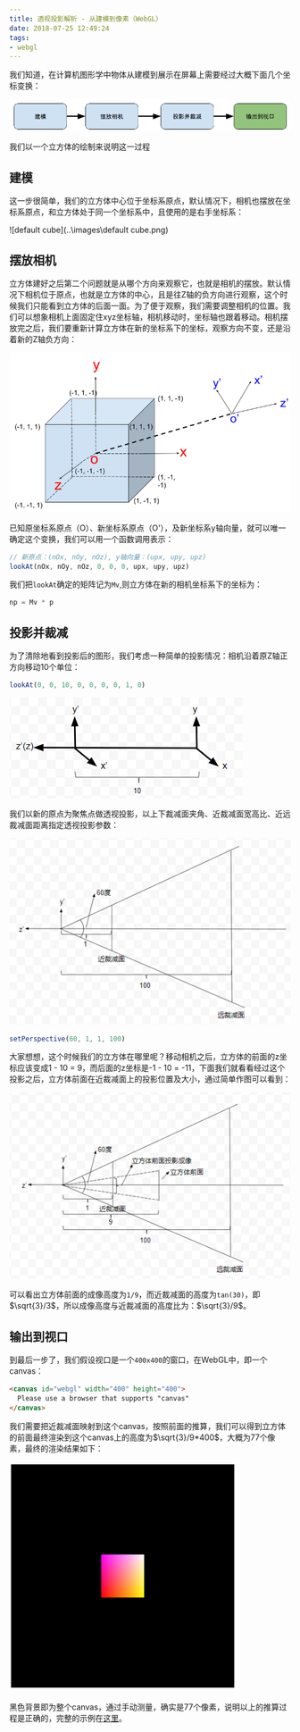 ```yaml
---
title: 透视投影解析 - 从建模到像素（WebGL）
date: 2018-07-25 12:49:24
tags: 
- webgl
---
```


我们知道，在计算机图形学中物体从建模到展示在屏幕上需要经过大概下面几个坐标变换：

![steps](..\images\steps.png)

我们以一个立方体的绘制来说明这一过程

## 建模

这一步很简单，我们的立方体中心位于坐标系原点，默认情况下，相机也摆放在坐标系原点，和立方体处于同一个坐标系中，且使用的是右手坐标系：

![default cube](..\images\default cube.png)

## 摆放相机

立方体建好之后第二个问题就是从哪个方向来观察它，也就是相机的摆放。默认情况下相机位于原点，也就是立方体的中心，且是往Z轴的负方向进行观察，这个时候我们只能看到立方体的后面一面。为了便于观察，我们需要调整相机的位置。我们可以想象相机上面固定住xyz坐标轴，相机移动时，坐标轴也跟着移动。相机摆放完之后，我们要重新计算立方体在新的坐标系下的坐标，观察方向不变，还是沿着新的Z轴负方向：

![default-cube-2](../images/default-cube-2.png)

已知原坐标系原点（O）、新坐标系原点（O'），及新坐标系y轴向量，就可以唯一确定这个变换，我们可以用一个函数调用表示：

```javascript
// 新原点：(nOx, nOy, nOz), y轴向量：(upx, upy, upz)
lookAt(nOx, nOy, nOz, 0, 0, 0, upx, upy, upz)
```

我们把`lookAt`确定的矩阵记为`Mv`,则立方体在新的相机坐标系下的坐标为：

```javascript
np = Mv * p
```

## 投影并裁减

为了清除地看到投影后的图形，我们考虑一种简单的投影情况：相机沿着原Z轴正方向移动10个单位：

```javascript
lookAt(0, 0, 10, 0, 0, 0, 0, 1, 0)
```

![1537254455887](../images/1537254455887.png)

我们以新的原点为聚焦点做透视投影，以上下裁减面夹角、近裁减面宽高比、近远裁减面距离指定透视投影参数：

![1537255932260](../images/1537255932260.png)

```javascript
setPerspective(60, 1, 1, 100)
```

大家想想，这个时候我们的立方体在哪里呢？移动相机之后，立方体的前面的z坐标应该变成1 - 10 = 9，而后面的z坐标是-1 - 10 = -11，下面我们就看看经过这个投影之后，立方体前面在近裁减面上的投影位置及大小，通过简单作图可以看到：

![1537257435923](../images/1537257435923.png)

可以看出立方体前面的成像高度为`1/9`，而近裁减面的高度为`tan(30)`，即$\sqrt{3}/3$，所以成像高度与近裁减面的高度比为：$\sqrt{3}/9$。

## 输出到视口

到最后一步了，我们假设视口是一个`400x400`的窗口，在WebGL中，即一个canvas：

```html
<canvas id="webgl" width="400" height="400">
  Please use a browser that supports "canvas"
</canvas>
```

我们需要把近裁减面映射到这个canvas，按照前面的推算，我们可以得到立方体的前面最终渲染到这个canvas上的高度为$\sqrt{3}/9*400$，大概为77个像素，最终的渲染结果如下：

![1537258598407](../images/1537258598407.png)

黑色背景即为整个canvas，通过手动测量，确实是77个像素，说明以上的推算过程是正确的，完整的示例在[这里](../webgl-guide/ch07/HelloCube.html)。


